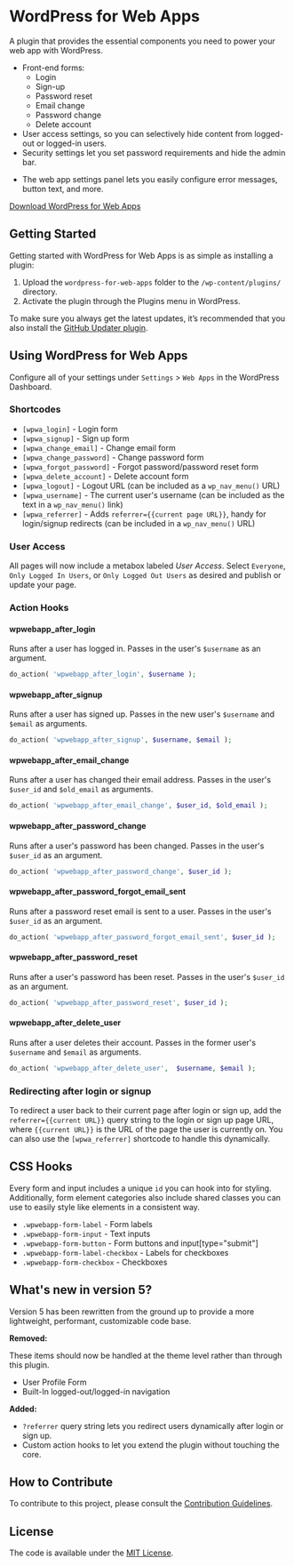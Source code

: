 # WordPress for Web Apps

A plugin that provides the essential components you need to power your web app with WordPress.

- Front-end forms:
	- Login
	- Sign-up
	- Password reset
	- Email change
	- Password change
	- Delete account
- User access settings, so you can selectively hide content from logged-out or logged-in users.
- Security settings let you set password requirements and hide the admin bar.
* The web app settings panel lets you easily configure error messages, button text, and more.

[Download WordPress for Web Apps](https://github.com/cferdinandi/wordpress-for-web-apps/archive/master.zip)



## Getting Started

Getting started with WordPress for Web Apps is as simple as installing a plugin:

1. Upload the `wordpress-for-web-apps` folder to the `/wp-content/plugins/` directory.
2. Activate the plugin through the Plugins menu in WordPress.

To make sure you always get the latest updates, it’s recommended that you also install the [GitHub Updater plugin](https://github.com/afragen/github-updater).



## Using WordPress for Web Apps

Configure all of your settings under `Settings` > `Web Apps` in the WordPress Dashboard.

### Shortcodes

- `[wpwa_login]` - Login form
- `[wpwa_signup]` - Sign up form
- `[wpwa_change_email]` - Change email form
- `[wpwa_change_password]` - Change password form
- `[wpwa_forgot_password]` - Forgot password/password reset form
- `[wpwa_delete_account]` - Delete account form
- `[wpwa_logout]` - Logout URL (can be included as a `wp_nav_menu()` URL)
- `[wpwa_username]` - The current user's username (can be included as the text in a `wp_nav_menu()` link)
- `[wpwa_referrer]` - Adds `referrer={{current page URL}}`, handy for login/signup redirects (can be included in a `wp_nav_menu()` URL)

### User Access

All pages will now include a metabox labeled *User Access*. Select `Everyone`, `Only Logged In Users`, or `Only Logged Out Users` as desired and publish or update your page.

### Action Hooks

#### wpwebapp_after_login

Runs after a user has logged in. Passes in the user's `$username` as an argument.

```php
do_action( 'wpwebapp_after_login', $username );
```

#### wpwebapp_after_signup

Runs after a user has signed up. Passes in the new user's `$username` and `$email` as arguments.

```php
do_action( 'wpwebapp_after_signup', $username, $email );
```

#### wpwebapp_after_email_change

Runs after a user has changed their email address. Passes in the user's `$user_id` and `$old_email` as arguments.

```php
do_action( 'wpwebapp_after_email_change', $user_id, $old_email );
```

#### wpwebapp_after_password_change

Runs after a user's password has been changed. Passes in the user's `$user_id` as an argument.

```php
do_action( 'wpwebapp_after_password_change', $user_id );
```

#### wpwebapp_after_password_forgot_email_sent

Runs after a password reset email is sent to a user. Passes in the user's `$user_id` as an argument.

```php
do_action( 'wpwebapp_after_password_forgot_email_sent', $user_id );
```

#### wpwebapp_after_password_reset

Runs after a user's password has been reset. Passes in the user's `$user_id` as an argument.

```php
do_action( 'wpwebapp_after_password_reset', $user_id );
```

#### wpwebapp_after_delete_user

Runs after a user deletes their account. Passes in the former user's `$username` and `$email` as arguments.

```php
do_action( 'wpwebapp_after_delete_user',  $username, $email );
```

### Redirecting after login or signup

To redirect a user back to their current page after login or sign up, add the `referrer={{current URL}}` query string to the login or sign up page URL, where `{{current URL}}` is the URL of the page the user is currently on. You can also use the `[wpwa_referrer]` shortcode to handle this dynamically.



## CSS Hooks

Every form and input includes a unique `id` you can hook into for styling. Additionally, form element categories also include shared classes you can use to easily style like elements in a consistent way.

- `.wpwebapp-form-label` - Form labels
- `.wpwebapp-form-input` - Text inputs
- `.wpwebapp-form-button` - Form buttons and input[type="submit"]
- `.wpwebapp-form-label-checkbox` - Labels for checkboxes
- `.wpwebapp-form-checkbox` - Checkboxes



## What's new in version 5?

Version 5 has been rewritten from the ground up to provide a more lightweight, performant, customizable code base.

**Removed:**

These items should now be handled at the theme level rather than through this plugin.

- User Profile Form
- Built-In logged-out/logged-in navigation

**Added:**

- `?referrer` query string lets you redirect users dynamically after login or sign up.
- Custom action hooks to let you extend the plugin without touching the core.



## How to Contribute

To contribute to this project, please consult the [Contribution Guidelines](CONTRIBUTING.md).



## License

The code is available under the [MIT License](LICENSE.md).